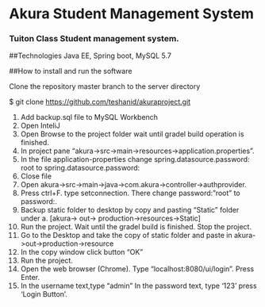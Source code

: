 # Akura Student Management System

### Tuiton Class Student management system. 

##Technologies
Java EE, Spring boot, MySQL 5.7 

##How to install and run the software

Clone the repository master branch to the server directory

$ git clone https://github.com/teshanid/akuraproject.git
1.	Add backup.sql file to MySQL Workbench
2.	Open InteliJ
3.	Open Browse to the project folder wait until gradel build operation is finished.
4.	In project pane “akura->src->main->resources->application.properties”.
5.	In the file application-properties change
                   spring.datasource.password: root to spring.datasource.password: <your password of mysql>
6.	Close file
7.	Open akura->src->main->java->com.akura->controller->authprovider.
8.	Press ctrl+F. type setconnection. There change password:”root” to password:<your password>.
9.	Backup static folder to desktop by copy and pasting “Static” folder under 
a.	[akura-> out-> production->resources->Static]      
10.	Run the project. Wait until the gradel build is finished. Stop the project.
11.	Go to the Desktop and take the copy of static folder and paste in akura->out->production->resource
12.	In the copy window click button “OK”
13.	Run the project.
14.	Open the web browser (Chrome). Type “localhost:8080/ui/login”. Press Enter.
15.	In the username text,type “admin” In the password text, type ‘123’ press ‘Login Button’.
